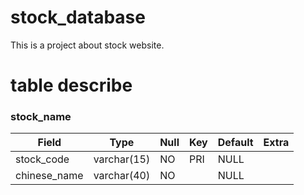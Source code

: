 # stock_database
This is a project about stock website.  

# table describe


### stock_name
| Field        | Type        | Null | Key | Default | Extra |  
|--------------|-------------|------|-----|---------|-------|  
| stock_code   | varchar(15) | NO   | PRI | NULL    |       |  
| chinese_name | varchar(40) | NO   |     | NULL    |       |  
  